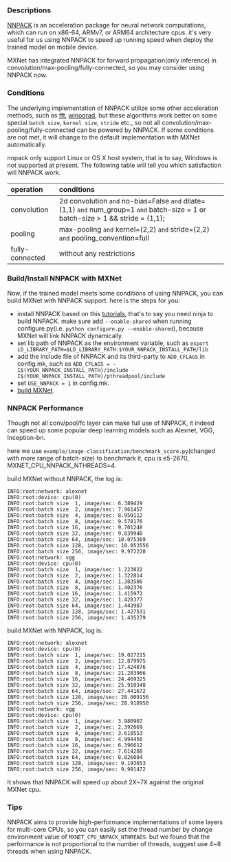 ### Descriptions

[NNPACK](https://github.com/Maratyszcza/NNPACK) is an acceleration package for neural network computations, which can run on x86-64, ARMv7, or ARM64 architecture cpus. it's very useful for us using NNPACK to speed up running speed when deploy the trained model on mobile device.

MXNet has integrated NNPACK for forward propagation(only inference) in convolution/max-pooling/fully-connected, so you may consider using NNPACK now.


### Conditions
The underlying implementation of NNPACK utilize some other acceleration methods, such as [fft](https://arxiv.org/abs/1312.5851), [winograd](https://arxiv.org/abs/1509.09308), but these algorithms work better on some special `batch size`, `kernel size`, `stride` etc., so not all convolution/max-pooling/fully-connected can be powered by NNPACK. If some conditions are not met, it will change to the default implementation with MXNet automatically.  

nnpack only support Linux or OS X host system, that is to say, Windows is not supported at present.
The following table will tell you which satisfaction will NNPACK work.

| operation      | conditions |
|:---------      |:---------- |
|convolution     |2d convolution `and` no-bias=False `and` dilate=(1,1) `and` num_group=1 `and` batch-size = 1 or batch-size > 1 && stride = (1,1);|
|pooling         | max-pooling `and` kernel=(2,2) `and` stride=(2,2) `and` pooling_convention=full    |
|fully-connected| without any restrictions |

### Build/Install NNPACK with MXNet

Now, if the trained model meets some conditions of using NNPACK, you can build MXNet with NNPACK support. here is the steps for you:  
* install NNPACK based on this [tutorials](https://github.com/Maratyszcza/NNPACK#building), that's to say you need ninja to build NNPACK. make sure add `--enable-shared` when running configure.py(i.e. `python configure.py --enable-shared`), because MXNet will link NNPACK dynamically.  
* set lib path of NNPACK as the environment variable, such as `export LD_LIBRARY_PATH=$LD_LIBRARY_PATH:$YOUR_NNPACK_INSTALL_PATH/lib`
* add the include file of NNPACK and its third-party to  `ADD_CFLAGS` in config.mk, such as `ADD_CFLAGS = -I$(YOUR_NNPACK_INSTALL_PATH)/include -I$(YOUR_NNPACK_INSTALL_PATH)/pthreadpool/include`
* set `USE_NNPACK = 1` in config.mk.
* [build MXNet](http://mxnet.io/get_started/setup.html#overview).

### NNPACK Performance

Though not all conv/pool/fc layer can make full use of NNPACK, it indeed can speed up some popular deep learning models such as Alexnet, VGG, Inception-bn.

here we use `example/image-classification/benchmark_score.py`(changed with  more range of batch-size) to benchmark it, cpu is e5-2670, MXNET_CPU_NNPACK_NTHREADS=4.

build MXNet without NNPACK, the log is:
```
INFO:root:network: alexnet
INFO:root:device: cpu(0)
INFO:root:batch size  1, image/sec: 6.389429
INFO:root:batch size  2, image/sec: 7.961457
INFO:root:batch size  4, image/sec: 8.950112
INFO:root:batch size  8, image/sec: 9.578176
INFO:root:batch size 16, image/sec: 9.701248
INFO:root:batch size 32, image/sec: 9.839940
INFO:root:batch size 64, image/sec: 10.075369
INFO:root:batch size 128, image/sec: 10.053556
INFO:root:batch size 256, image/sec: 9.972228
INFO:root:network: vgg
INFO:root:device: cpu(0)
INFO:root:batch size  1, image/sec: 1.223822
INFO:root:batch size  2, image/sec: 1.322814
INFO:root:batch size  4, image/sec: 1.383586
INFO:root:batch size  8, image/sec: 1.402376
INFO:root:batch size 16, image/sec: 1.415972
INFO:root:batch size 32, image/sec: 1.428377
INFO:root:batch size 64, image/sec: 1.443987
INFO:root:batch size 128, image/sec: 1.427531
INFO:root:batch size 256, image/sec: 1.435279
```

build MXNet with NNPACK, log is:

```
INFO:root:network: alexnet
INFO:root:device: cpu(0)
INFO:root:batch size  1, image/sec: 19.027215
INFO:root:batch size  2, image/sec: 12.879975
INFO:root:batch size  4, image/sec: 17.424076
INFO:root:batch size  8, image/sec: 21.283966
INFO:root:batch size 16, image/sec: 24.469325
INFO:root:batch size 32, image/sec: 25.910348
INFO:root:batch size 64, image/sec: 27.441672
INFO:root:batch size 128, image/sec: 28.009156
INFO:root:batch size 256, image/sec: 28.918950
INFO:root:network: vgg
INFO:root:device: cpu(0)
INFO:root:batch size  1, image/sec: 3.980907
INFO:root:batch size  2, image/sec: 2.392069
INFO:root:batch size  4, image/sec: 3.610553
INFO:root:batch size  8, image/sec: 4.994450
INFO:root:batch size 16, image/sec: 6.396612
INFO:root:batch size 32, image/sec: 7.614288
INFO:root:batch size 64, image/sec: 8.826084
INFO:root:batch size 128, image/sec: 9.193653
INFO:root:batch size 256, image/sec: 9.991472
```

It shows that NNPACK will speed up about 2X~7X against the original MXNet cpu.

### Tips

NNPACK aims to provide high-performance implementations of some layers for multi-core CPUs, so you can easily set the thread number by change environment value of `MXNET_CPU_NNPACK_NTHREADS`. but we found that the performance is not proportional to the number of threads, suggest use 4~8 threads when using NNPACK.
